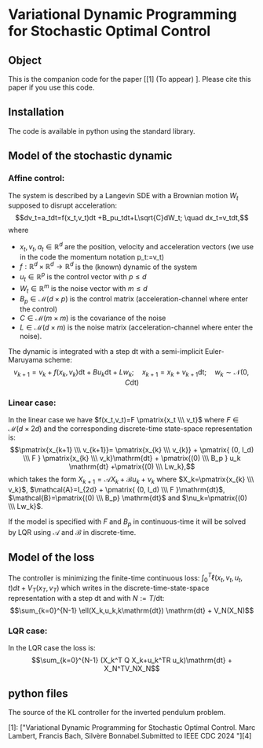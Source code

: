 # Variational Dynamic Programming for Stochastic Optimal Control

## Object

This is the companion code for the paper \[[1] (To appear) \]. Please cite this paper if you use this code.  

## Installation
The code is available in python using the standard library. 

## Model of the stochastic dynamic
### Affine control:
The system is described by a Langevin SDE with a Brownian motion $W_t$ supposed to disrupt acceleration:
$$dv_t=a_tdt=f(x_t,v_t)dt +B_pu_tdt+L\sqrt{C}dW_t; \quad dx_t=v_tdt,$$
where 
- $x_t,v_t,a_t \in \mathbb{R}^d$ are the position, velocity and acceleration vectors (we use in the code the momentum notation p_t:=v_t)
- $f:\mathbb{R}^d\times \mathbb{R}^d \rightarrow \mathbb{R}^d$ is the (known) dynamic of the system
- $u_t \in \mathbb{R}^p$ is the control vector with $p \leq d$
- $W_t \in \mathbb{R}^m$ is the noise vector with $m \leq d$
- $B_p \in \mathcal{M}(d \times p)$ is the control matrix (acceleration-channel where enter the control)
- $C \in \mathcal{M}(m \times m)$ is the covariance of the noise
- $L \in \mathcal{M}(d \times m)$ is the noise matrix (acceleration-channel where enter the noise).
  
The dynamic is integrated with a step $\mathrm{dt}$ with a semi-implicit Euler-Maruyama scheme:
$$v_{k+1}=v_k+f(x_k,v_k)\mathrm{dt}+Bu_k\mathrm{dt}+Lw_k; \quad x_{k+1}=x_k+v_{k+1}\mathrm{dt}; \quad w_k \sim \mathcal{N}(0,C\mathrm{dt})$$

### Linear case:
In the linear case we have $f(x_t,v_t)=F \pmatrix{x_t \\\ v_t}$ where $F \in \mathcal{M}(d \times 2d)$ and the corresponding discrete-time state-space representation is:
$$\pmatrix{x_{k+1} \\\ v_{k+1}}= \pmatrix{x_{k} \\\ v_{k}} + \pmatrix{ (0, I_d) \\\ F }  \pmatrix{x_{k} \\\ v_k}\mathrm{dt} + \pmatrix{(0) \\\ B_p }  u_k \mathrm{dt} +\pmatrix{(0) \\\ Lw_k},$$
which takes the form $X_{k+1} =\mathcal{A}X_k+ \mathcal{B}u_k+\nu_k$ where $X_k=\pmatrix{x_{k} \\\ v_k}$, $\mathcal{A}=I_{2d} + \pmatrix{ (0, I_d) \\\ F }\mathrm{dt}$,  $\mathcal{B}=\pmatrix{(0) \\\ B_p} \mathrm{dt}$ and $\nu_k=\pmatrix{(0) \\\ Lw_k}$.

If the model is specified with $F$ and $B_p$ in continuous-time it will be solved by LQR using $\mathcal{A}$ and $\mathcal{B}$ in discrete-time.

## Model of the loss
The controller is minimizing the finite-time continuous loss: $\int_0^T \ell(x_t,v_t,u_t,t)dt +V_T(x_T,v_T)$ which writes in the discrete-time-state-space representation with a step $\mathrm{dt}$ and with $N:=T/\mathrm{dt}$:
$$\sum_{k=0}^{N-1} \ell(X_k,u_k,k\mathrm{dt}) \mathrm{dt} + V_N(X_N)$$

### LQR case:
In the LQR case the loss is:
$$\sum_{k=0}^{N-1} (X_k^T Q X_k+u_k^TR   u_k)\mathrm{dt} + X_N^TV_NX_N$$

## python files
The source of the KL controller for the inverted pendulum problem.

[0]: https://arxiv.org/abs/ (To appear)

\[1\]: ["Variational Dynamic Programming for Stochastic Optimal Control.  Marc Lambert, Francis Bach, Silvère Bonnabel.Submitted to IEEE CDC 2024 "][4] 
